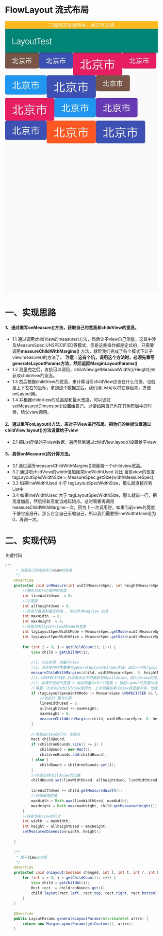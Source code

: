 # FlowLayout 流式布局

![linear](https://github.com/IRVING18/notes/blob/master/android/file/flowLayout.jpg)

# 一、实现思路
#### 1、通过重写onMeasure()方法，获取自己的宽高和childView的宽高。
- 1.1 通过调用childView的measure()方法，然后让子view自己测量。这其中涉及MeasureSpec.UNSPECIFIED等模式，但是这些操作都是定式的，只需要调用**measureChildWithMargins()** 方法，就帮我们完成了各个模式下让子view.measure()的方法了。
**注意：这有个坑，调用这个方法时，必须先重写generateLayoutParams方法，然后返回MarginLayoutParams()**
- 1.2 测量完之后，直接可以调用，childView.getMeasureWidth()/Height()来获取childView的宽高。
- 1.3 然后根据childView的宽高，来计算当前childView应该在什么位置，也就是上下左右的坐标，拿到这个数据之后，我们用List<Rect>可以将它存起来，方便onLayout用。 
- 1.4 并根据childView的总高度和最大宽度，可以通过setMeasuredDimension()设置给自己。以便如果自己也在其他布局中的时候，给父view调用。
  
#### 2、通过重写onLayout()方法，来对子View进行布局。把他们的坐标位置通过childView.layout()方法设置给子view
- 2.1 把List<Rect>存储的子view数据，遍历然后通过childView.layout()设置给子view
  
#### 3、具体onMeasure()的计算方法。
- 3.1 通过遍历measureChildWithMargins()测量每一个childview宽高。
- 3.2 通过吧childView的width值加起来lineWidthUsed 对比 当前view的宽度tagLayoutSpecWidthSize = MeasureSpec.getSize(widthMeasureSpec);  
- 3.3 如果lineWidthUsed 小于 tagLayoutSpecWidthSize，那么就直接存到List<Rect>中    
- 3.4 如果lineWidthUsed 大于 tagLayoutSpecWidthSize，那么就错一行，把高度加高，然后把新高度当成起始点。这时需要再调用measureChildWithMargins一次，因为上一次调用时，如果当前view的宽度不够它全展开，那么它会自己压缩自己，所以我们需要把lineWidthUsed设为0，再调一次。

# 二、实现代码

关键代码  

```java
/**
     * 测量自己的高度和子view的高度
     */
    @Override
    protected void onMeasure(int widthMeasureSpec, int heightMeasureSpec) {
        //横向当前行已使用的宽度
        int lineWidthUsed  = 0;
        //总高度
        int allheightUsed = 0;
        //所有行最高和最宽的值 , 可以作为tagView 的宽
        int maxWidth  = 0;
        int maxHeight  = 0;
        //获取当前layoutview的mode和宽度
        int tagLayoutSpecWidthMode = MeasureSpec.getMode(widthMeasureSpec);
        int tagLayoutSpecWidthSize = MeasureSpec.getSize(widthMeasureSpec);

        for (int i = 0; i < getChildCount(); i++) {
            View child = getChildAt(i);

            //1、方法作用：测量子view
            //2、注意使用时需要重写generateLayoutParams方法，返回一个MarginLayoutParams
            measureChildWithMargins(child, widthMeasureSpec, 0, heightMeasureSpec, allheightUsed);
            //1、UNSPECIFIED 的话就永远不用重新测绘childview，因为父view的宽度没有限制（处在horizonScrollView），那子view直接一直往后排就好了。
            //2、如果已使用的宽度 + 当前测量的child宽度 > 当前Layout的宽度的话，就错行，再重新量一遍当前正在量的child。
            //再量一次当前的childview是因为，上次测量如果父view宽度就不够，他就会压缩自己，这样就不准确了。
            if (tagLayoutSpecWidthMode != MeasureSpec.UNSPECIFIED && lineWidthUsed + child.getMeasuredWidth() > tagLayoutSpecWidthSize) {
                //当前行 置为头部
                lineWidthUsed = 0;
                allheightUsed += maxHeight;
                maxHeight = 0;
                measureChildWithMargins(child, widthMeasureSpec, 0, heightMeasureSpec, allheightUsed);
            }

            //拿到自view的尺寸，存起来
            Rect childBound;
            if (childrenBounds.size() <= i) {
                childBound = new Rect();
                childrenBounds.add(childBound);
            } else {
                childBound = childrenBounds.get(i);
            }
            //存储当前childview的位置
            childBound.set(lineWidthUsed, allheightUsed, lineWidthUsed + child.getMeasuredWidth(), allheightUsed + child.getMeasuredHeight());

            lineWidthUsed += child.getMeasuredWidth();
            //存储最宽的值
            maxWidth = Math.max(lineWidthUsed, maxWidth);
            maxHeight = Math.max(maxHeight, child.getMeasuredHeight());
        }
        //保存当前view的尺寸
        int width  = maxWidth;
        int height = allheightUsed + maxHeight;
        setMeasuredDimension(width, height);

    }

    /**
     * 给子view去布局
     */
    @Override
    protected void onLayout(boolean changed, int l, int t, int r, int b) {
        for (int i = 0; i < getChildCount(); i++) {
            View child = getChildAt(i);
            Rect rect  = childrenBounds.get(i);
            child.layout(rect.left, rect.top, rect.right, rect.bottom);
        }
    }

    @Override
    public LayoutParams generateLayoutParams(AttributeSet attrs) {
        return new MarginLayoutParams(getContext(), attrs);
    }
```
